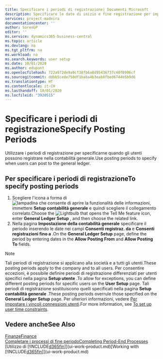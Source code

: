 ```yaml
---
title: Specificare i periodi di registrazione| Documenti Microsoft
description: Specificare le date di inizio e fine registrazione per impostare quando gli utenti possono registrare nella contabilità generale.
services: project-madeira
documentationcenter: ''
author: SorenGP
editor: ''
ms.service: dynamics365-business-central
ms.topic: article
ms.devlang: na
ms.tgt_pltfrm: na
ms.workload: na
ms.search.keywords: user setup
ms.date: 10/01/2020
ms.author: edupont
ms.openlocfilehash: 722a972de9a9cf38fb6a8d95436737c40f0906cf
ms.sourcegitcommit: ddbb5cede750df1baba4b3eab8fbed6744b5b9d6
ms.translationtype: HT
ms.contentlocale: it-CH
ms.lasthandoff: 10/01/2020
ms.locfileid: "3920515"
---
```

# <a name="specify-posting-periods"></a><span data-ttu-id="07725-103">Specificare i periodi di registrazione</span><span class="sxs-lookup"><span data-stu-id="07725-103">Specify Posting Periods</span></span>
<span data-ttu-id="07725-104">Utilizzare i periodi di registrazione per specificarne quando gli utenti possono registrare nella contabilità generale.</span><span class="sxs-lookup"><span data-stu-id="07725-104">Use posting periods to specify when users can post to the general ledger.</span></span>  

## <a name="to-specify-posting-periods"></a><span data-ttu-id="07725-105">Per specificare i periodi di registrazione</span><span class="sxs-lookup"><span data-stu-id="07725-105">To specify posting periods</span></span>
1. <span data-ttu-id="07725-106">Scegliere l'icona a forma di ![lampadina che consente di aprire la funzionalità delle informazioni](media/ui-search/search_small.png "Informazioni sull'operazione che si desidera eseguire"), immettere **Setup contabilità generale** e quindi scegliere il collegamento correlato.</span><span class="sxs-lookup"><span data-stu-id="07725-106">Choose the ![Lightbulb that opens the Tell Me feature](media/ui-search/search_small.png "Tell me what you want to do") icon, enter **General Ledger Setup** , and then choose the related link.</span></span>  
2. <span data-ttu-id="07725-107">Nella pagina **Impostazione della contabilità generale** specificare il periodo inserendo le date nei campi **Consenti registraz. da** e **Consenti registrazioni fino a** .</span><span class="sxs-lookup"><span data-stu-id="07725-107">On the **General Ledger Setup** page, define the period by entering dates in the **Allow Posting From** and **Allow Posting To** fields.</span></span>  

> [!NOTE]  
>   <span data-ttu-id="07725-108">Tali periodi di registrazione si applicano alla società e a tutti gli utenti.</span><span class="sxs-lookup"><span data-stu-id="07725-108">These posting periods apply to the company and to all users.</span></span> <span data-ttu-id="07725-109">Per consentire eccezioni, è possibile definire periodi di registrazione differenziati per utenti specifici nella pagina **Setup utente** .</span><span class="sxs-lookup"><span data-stu-id="07725-109">To allow for exceptions, you can define different posting periods for specific users on the **User Setup** page.</span></span> <span data-ttu-id="07725-110">Tali periodi di registrazione sostituiscono quelli specificati nella pagina **Setup contabilità generale** .</span><span class="sxs-lookup"><span data-stu-id="07725-110">These posting periods overrule those specified on the **General Ledger Setup** page.</span></span> <span data-ttu-id="07725-111">Per ulteriori informazioni, vedere [Per impostare i vincoli connessioni utenti](ui-define-granular-permissions.md#to-set-up-user-time-constraints).</span><span class="sxs-lookup"><span data-stu-id="07725-111">For more information, see [To set up user time constraints](ui-define-granular-permissions.md#to-set-up-user-time-constraints).</span></span>

## <a name="see-also"></a><span data-ttu-id="07725-112">Vedere anche</span><span class="sxs-lookup"><span data-stu-id="07725-112">See Also</span></span>
[<span data-ttu-id="07725-113">Finanze</span><span class="sxs-lookup"><span data-stu-id="07725-113">Finance</span></span>](finance.md)  
[<span data-ttu-id="07725-114">Completare i processi di fine periodo</span><span class="sxs-lookup"><span data-stu-id="07725-114">Completing Period-End Processes</span></span>](year-how-complete-period-end-processes.md)  
<span data-ttu-id="07725-115">[Utilizzo di [!INCLUDE[d365fin](includes/d365fin_md.md)]](ui-work-product.md)</span><span class="sxs-lookup"><span data-stu-id="07725-115">[Working with [!INCLUDE[d365fin](includes/d365fin_md.md)]](ui-work-product.md)</span></span>
